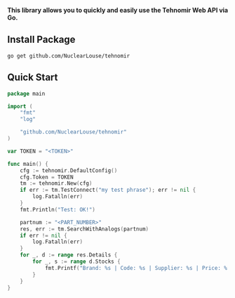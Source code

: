 **This library allows you to quickly and easily use the Tehnomir Web API via Go.**

## Install Package

`go get github.com/NuclearLouse/tehnomir`


## Quick Start

```go
package main

import (
	"fmt"
	"log"

	"github.com/NuclearLouse/tehnomir"
)

var TOKEN = "<TOKEN>"

func main() {
	cfg := tehnomir.DefaultConfig()
	cfg.Token = TOKEN
	tm := tehnomir.New(cfg)
	if err := tm.TestConnect("my test phrase"); err != nil {
		log.Fatalln(err)
	}
	fmt.Println("Test: OK!")

    partnum := "<PART_NUMBER>"
	res, err := tm.SearchWithAnalogs(partnum)
	if err != nil {
		log.Fatalln(err)
	}
	for _, d := range res.Details {
		for _, s := range d.Stocks {
			fmt.Printf("Brand: %s | Code: %s | Supplier: %s | Price: %.2f\n", d.Brand, d.Code, s.PriceLogo, s.Price)
		}		
	}
}
```
